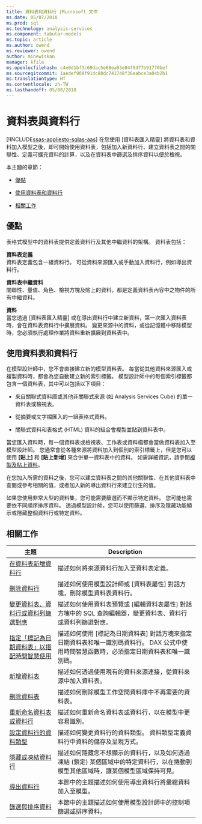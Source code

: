 ```yaml
---
title: 資料表和資料行 |Microsoft 文件
ms.date: 05/07/2018
ms.prod: sql
ms.technology: analysis-services
ms.component: tabular-models
ms.topic: article
ms.author: owend
ms.reviewer: owend
author: minewiskan
manager: kfile
ms.openlocfilehash: c4e0d1bf3c69dac5e68ea93e84f9477b91770bef
ms.sourcegitcommit: 1aedef909f91dc88dc741748f36eabce3a04b2b1
ms.translationtype: HT
ms.contentlocale: zh-TW
ms.lasthandoff: 05/08/2018
---
```

# <a name="tables-and-columns"></a>資料表與資料行 
[!INCLUDE[ssas-appliesto-sqlas-aas](../../includes/ssas-appliesto-sqlas-aas.md)]
  在您使用 [資料表匯入精靈] 將資料表和資料加入模型之後，即可開始使用資料表，包括加入新資料行、建立資料表之間的關聯性、定義可擴充資料的計算，以及在資料表中篩選及排序資料以便於檢視。  
  
 本主題的章節：  
  
-   [優點](#bkmk_benefits)  
  
-   [使用資料表和資料行](#bkmk_working)  
  
-   [相關工作](#bkmk_related_tasks)  
  
##  <a name="bkmk_benefits"></a> 優點  
 表格式模型中的資料表提供定義資料行及其他中繼資料的架構。 資料表包括：  
  
 **資料表定義**  
 資料表定義包含一組資料行。 可從資料來源匯入或手動加入資料行，例如導出資料行。  
  
 **資料表中繼資料**  
 關聯性、量值、角色、檢視方塊及貼上的資料，都是定義資料表內容中之物件的所有中繼資料。  
  
 **資料**  
 當您透過 [資料表匯入精靈] 或在導出資料行中建立新資料，第一次匯入資料表時，會在資料表資料行中擴展資料。 變更來源中的資料，或從記憶體中移除模型時，您必須執行處理作業將資料重新擴展到資料表中。  
  
##  <a name="bkmk_working"></a> 使用資料表和資料行  
 在模型設計師中，您不會直接建立新的模型資料表。 每當從其他資料來源匯入或複製資料時，都會為您自動建立新的索引標籤。 模型設計師中的每個索引標籤都包含一個資料表，其中可以包括以下項目：  
  
-   來自關聯式資料庫或其他非關聯式來源 (如 Analysis Services Cube) 的單一資料表或檢視表。  
  
-   從摘要或文字檔匯入的一組表格式資料。  
  
-   關聯式資料和表格式 (HTML) 資料的組合會複製並貼到資料表中。  
  
 當您匯入資料時，每一個資料表或檢視表、工作表或資料檔都會當做資料表加入至模型設計師。 您通常會從各種來源將資料加入到個別的索引標籤上，但是您可以使用 **[貼上]** 和 **[貼上新增]** 來合併單一資料表中的資料。 如需詳細資訊，請參閱[複製及貼上資料](../../analysis-services/tabular-models/ssas-import-data-copy-and-paste-data.md)。  
  
 在您加入所需的資料之後，您可以建立資料表之間的其他關聯性、在其他資料表中查閱或參考相關的值，或者加入新的導出資料行來建立衍生的值。  
  
 如果您使用非常大型的資料集，您可能需要篩選而不顯示特定資料。 您可能也需要依不同順序排序資料。 透過模型設計師，您可以使用篩選、排序及隱藏功能顯示或隱藏整個資料行或特定資料。  
  
##  <a name="bkmk_related_tasks"></a> 相關工作  
  
|主題|Description|  
|-----------|-----------------|  
|[在資料表新增資料行](../../analysis-services/tabular-models/add-columns-to-a-table-ssas-tabular.md)|描述如何將來源資料行加入至資料表定義。|  
|[刪除資料行](../../analysis-services/tabular-models/delete-a-column-ssas-tabular.md)|描述如何使用模型設計師或 [資料表屬性] 對話方塊，刪除模型資料表資料行。|  
|[變更資料表、資料行或資料列篩選對應](../../analysis-services/tabular-models/change-table-column-or-row-filter-mappings-ssas-tabular.md)|描述如何使用資料表預覽或 [編輯資料表屬性] 對話方塊中的 SQL 查詢編輯器，變更資料表、資料行或資料列篩選對應。|  
|[指定「標記為日期資料表」以搭配時間智慧使用](../../analysis-services/tabular-models/specify-mark-as-date-table-for-use-with-time-intelligence-ssas-tabular.md)|描述如何使用 [標記為日期資料表] 對話方塊來指定日期資料表和唯一識別碼資料行。 DAX 公式中使用時間智慧函數時，必須指定日期資料表和唯一識別碼。|  
|[新增資料表](../../analysis-services/tabular-models/add-a-table-ssas-tabular.md)|描述如何透過使用現有的資料來源連接，從資料來源中加入資料表。|  
|[刪除資料表](../../analysis-services/tabular-models/delete-a-table-ssas-tabular.md)|描述如何刪除模型工作空間資料庫中不再需要的資料表。|  
|[重新命名資料表或資料行](../../analysis-services/tabular-models/rename-a-table-or-column-ssas-tabular.md)|描述如何重新命名資料表或資料行，以在模型中更容易識別。|  
|[設定資料行的資料類型](../../analysis-services/tabular-models/set-the-data-type-of-a-column-ssas-tabular.md)|描述如何變更資料行的資料類型。 資料類型定義資料行中資料的儲存及呈現方式。|  
|[隱藏或凍結資料行](../../analysis-services/tabular-models/hide-or-freeze-columns-ssas-tabular.md)|描述如何隱藏您不想顯示的資料行，以及如何透過凍結 (鎖定) 某個區域中的特定資料行，以在捲動到模型其他區域時，讓某個模型區域保持可見。|  
|[導出資料行](../../analysis-services/tabular-models/ssas-calculated-columns.md)|本節中的主題描述如何使用導出資料行將彙總資料加入至模型。|  
|[篩選與排序資料](http://msdn.microsoft.com/library/55ebd7a6-2458-4398-911f-fcfeb2413f1b)|本節中的主題描述如何使用模型設計師中的控制項篩選或排序資料。|  
  
  
